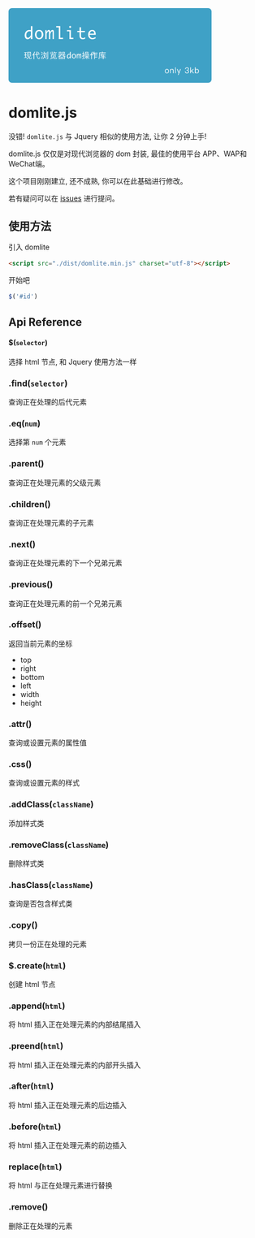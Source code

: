 <p>
    <a href="https://github.com/JSsparrow/Domlite.js">
        <img src="./assets/logo.png" alt="Domlite.js" width="400">
    </a>
</p>

# domlite.js
没错! ``domlite.js`` 与 Jquery 相似的使用方法, 让你 2 分钟上手!

domlite.js 仅仅是对现代浏览器的 dom 封装, 最佳的使用平台 APP、WAP和WeChat端。

这个项目刚刚建立, 还不成熟, 你可以在此基础进行修改。

若有疑问可以在 [issues](https://github.com/gongchao/Domlite.js/issues) 进行提问。


## 使用方法

引入 domlite
```html
<script src="./dist/domlite.min.js" charset="utf-8"></script>
```

开始吧
```javascript
$('#id')
```

## Api Reference

#### $(``selector``)
选择 html 节点, 和 Jquery 使用方法一样

### .find(``selector``)
查询正在处理的后代元素

### .eq(``num``)
选择第 ``num`` 个元素

### .parent()
查询正在处理元素的父级元素

### .children()
查询正在处理元素的子元素

### .next()
查询正在处理元素的下一个兄弟元素

### .previous()
查询正在处理元素的前一个兄弟元素

### .offset()
返回当前元素的坐标

- top
- right
- bottom
- left
- width
- height


### .attr()
查询或设置元素的属性值

### .css()
查询或设置元素的样式

### .addClass(``className``)
添加样式类

### .removeClass(``className``)
删除样式类

### .hasClass(``className``)
查询是否包含样式类

### .copy()
拷贝一份正在处理的元素

### $.create(``html``)
创建 html 节点

### .append(``html``)
将 html 插入正在处理元素的内部结尾插入

### .preend(``html``)
将 html 插入正在处理元素的内部开头插入

### .after(``html``)
将 html 插入正在处理元素的后边插入

### .before(``html``)
将 html 插入正在处理元素的前边插入

### replace(``html``)
将 html 与正在处理元素进行替换

### .remove()
删除正在处理的元素


